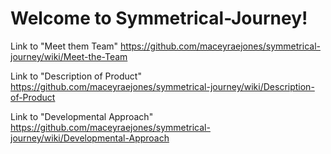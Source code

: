 # Welcome to Symmetrical-Journey!

Link to "Meet them Team"
https://github.com/maceyraejones/symmetrical-journey/wiki/Meet-the-Team

Link to "Description of Product"
https://github.com/maceyraejones/symmetrical-journey/wiki/Description-of-Product

Link to "Developmental Approach"
https://github.com/maceyraejones/symmetrical-journey/wiki/Developmental-Approach

